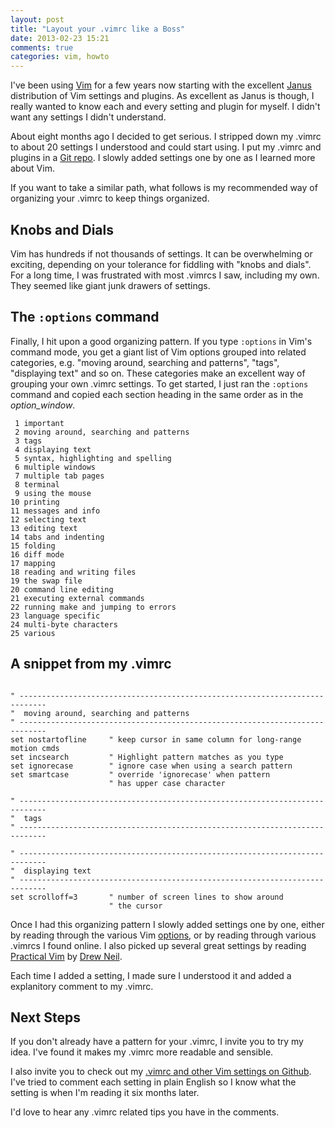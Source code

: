 ```yaml
---
layout: post
title: "Layout your .vimrc like a Boss"
date: 2013-02-23 15:21
comments: true
categories: vim, howto
---
```

I've been using [Vim][1] for a few years now starting with the excellent [Janus][2] distribution of Vim settings and plugins. As excellent as Janus is though, I really wanted to know each and every setting and plugin for myself. I didn't want any settings I didn't understand.

[1]: http://www.vim.org/
[2]: https://github.com/carlhuda/janus

About eight months ago I decided to get serious. I stripped down my .vimrc to about 20 settings I understood and could start using. I put my .vimrc and plugins in a [Git repo][3]. I slowly added settings one by one as I learned more about Vim.

[3]: https://github.com/dougireton/vimfiles

If you want to take a similar path, what follows is my recommended way of organizing your .vimrc to keep things organized.

<!--more-->

## Knobs and Dials

Vim has hundreds if not thousands of settings. It can be overwhelming or exciting, depending on your tolerance for fiddling with "knobs and dials". For a long time, I was frustrated with most .vimrcs I saw, including my own. They seemed like giant junk drawers of settings.

## The `:options` command
Finally, I hit upon a good organizing pattern. If you type `:options` in Vim's command mode, you get a giant list of Vim options grouped into related categories, e.g. "moving around, searching and patterns", "tags", "displaying text" and so on. These categories make an excellent way of grouping your own .vimrc settings. To get started, I just ran the `:options` command and copied each section heading in the same order as in the *option_window*.

```text
 1 important
 2 moving around, searching and patterns
 3 tags
 4 displaying text
 5 syntax, highlighting and spelling
 6 multiple windows
 7 multiple tab pages
 8 terminal
 9 using the mouse
10 printing
11 messages and info
12 selecting text
13 editing text
14 tabs and indenting
15 folding
16 diff mode
17 mapping
18 reading and writing files
19 the swap file
20 command line editing
21 executing external commands
22 running make and jumping to errors
23 language specific
24 multi-byte characters
25 various
```

## A snippet from my .vimrc

```vim

" ----------------------------------------------------------------------------
"  moving around, searching and patterns
" ----------------------------------------------------------------------------
set nostartofline     " keep cursor in same column for long-range motion cmds
set incsearch	      " Highlight pattern matches as you type
set ignorecase	      " ignore case when using a search pattern
set smartcase	      " override 'ignorecase' when pattern
                      " has upper case character

" ----------------------------------------------------------------------------
"  tags
" ----------------------------------------------------------------------------

" ----------------------------------------------------------------------------
"  displaying text
" ----------------------------------------------------------------------------
set scrolloff=3       " number of screen lines to show around
                      " the cursor
```

Once I had this organizing pattern I slowly added settings one by one, either by reading through the various Vim [options][5], or by reading through various .vimrcs I found online. I also picked up several great settings by reading [Practical Vim][6] by [Drew Neil][7]. 

Each time I added a setting, I made sure I understood it and added a explanitory comment to my .vimrc.

[5]: http://vimdoc.sourceforge.net/htmldoc/options.html
[6]: http://pragprog.com/book/dnvim/practical-vim
[7]: http://drewneil.com/

## Next Steps

If you don't already have a pattern for your .vimrc, I invite you to try my idea. I've found it makes my .vimrc more readable and sensible.

I also invite you to check out my [.vimrc and other Vim settings on Github][3]. I've tried to comment each setting in plain English so I know what the setting is when I'm reading it six months later. 

I'd love to hear any .vimrc related tips you have in the comments.
